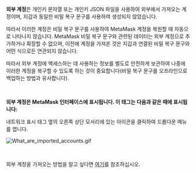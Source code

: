 **외부 계정**은 개인키 문자열 또는 개인키 JSON 파일을 사용하여 외부에서 가져오는 계정이며, 지갑과 동일한 비밀 복구 문구를 사용하여 생성되지 않았습니다.


따라서 이러한 계정은 비밀 복구 문구를 사용하여 MetaMask 계정을 복원할 때 자동으로 나타나지 않습니다. MetaMask 비밀 복구 문구와 관련된 데이터는 외부 계정으로 추가하거나 확장할 수 없으며, 이전에 계정을 가져온 것은 지갑과 연결된 비밀 복구 문구와 어떤 식으로든 연관되지 않습니다.


따라서 외부 계정에 액세스하는 데 사용하는 정보를 별도로 안전하게 보관하여 나중에 이러한 계정을 복구할 수 있도록 하는 것이 중요합니다(비밀 복구 문구를 오프라인으로 백업하는 방법과 유사합니다).


 


**외부 계정은 MetaMask 인터페이스에 표시됩니다. 이 태그는 다음과 같은 때에 표시됩니다:**


네트워크 표시 태그 옆의 오른쪽 상단 모서리에 있는 아이콘을 클릭하여 드롭다운 메뉴를 엽니다.


![What_are_imported_accounts.gif](https://support.metamask.io/hc/article_attachments/9335601602331/What_are_imported_accounts.gif)


 


외부 계정을 가져오는 방법을 알고 싶다면 [여기](https://support.metamask.io/hc/en-us/articles/360015489331)를 참조하십시오.


 

